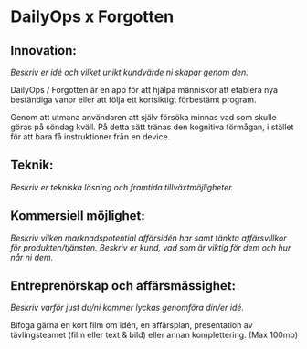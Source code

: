 # DailyOps x Forgotten


## Innovation:
*Beskriv er idé och vilket unikt kundvärde ni skapar genom den.*

DailyOps / Forgotten är en app för att hjälpa människor att etablera nya beständiga vanor eller att följa ett kortsiktigt förbestämt program.

Genom att utmana användaren att själv försöka minnas vad som skulle göras på söndag kväll.
På detta sätt tränas den kognitiva förmågan, i stället för att bara få instruktioner från en device.




## Teknik:
*Beskriv er tekniska lösning och framtida tillväxtmöjligheter.*



## Kommersiell möjlighet:
*Beskriv vilken marknadspotential affärsidén har samt tänkta affärsvillkor för produkten/tjänsten. Beskriv er kund, vad som är viktig för dem och hur når ni dem.*




## Entreprenörskap och affärsmässighet:
*Beskriv varför just du/ni kommer lyckas genomföra din/er idé.*







Bifoga gärna en kort film om idén, en affärsplan, presentation av tävlingsteamet (film eller text & bild) eller annan komplettering. (Max 100mb)
